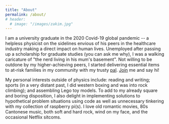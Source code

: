 ```yaml
---
title: "About"
permalink: /about/
# header:
  # image: "/images/zakim.jpg"
---
```


I am a university graduate in the 2020 Covid-19 global pandemic -- a helpless physicist on the sidelines envious of his peers in the healthcare industry making a direct impact on human lives. Unemployed after passing up a scholarship for graduate studies (you can ask me why), I was a walking caricature of "the nerd living in his mum's basement". Not willing to be outdone by my higher-achieving peers, I started delivering essential items to at-risk families in my community with my trusty [pal](/images/hb.jpg). [Join](https://www.foodfromtheheart.sg/tour/individual-volunteer/sign-up.php) me and say hi!

My personal interests outside of physics include: reading and writing; sports (in a very distant past, I did western boxing and was into rock climbing); and assembling Lego toy models. To add to my already square and boring disposition, I also delight in implementing solutions to hypothetical problem situations using code as well as unnecessary tinkering with my collection of raspberry pi(s). I love old romantic movies, 80s Cantonese music, both soft and hard rock, wind on my face, and the occasional Netflix sitcoms.